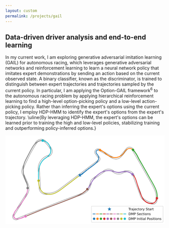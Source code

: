 ```yaml
---
layout: custom
permalink: /projects/gail
---
```





## Data-driven driver analysis and end-to-end learning


In my current work, I am exploring generative adversarial imitation learning (GAIL) for autonomous racing, which leverages generative adversarial networks and reinforcement learning to learn a neural network policy that imitates expert demonstrations by sending an action based on the current observed state. A  binary classifier, known as the discriminator, is trained to distinguish between expert trajectories and trajectories sampled by the current policy. In particular, I am applying the Option-GAIL framework$^6$ to the autonomous racing problem by applying hierarchical reinforcement learning to find a high-level option-picking policy and a low-level action-picking policy. Rather than inferring the expert's options using the current policy, I employ HDP-HMM to identify the expert's options from the expert's trajectory. \uline{By leveraging HDP-HMM, the expert's options can be learned prior to training the high and low-level policies, stabilizing training and outperforming policy-inferred options.}

![Sections](./figures/sections.svg)

<object data="/figures/annotatedplot.pdf" width="1000" height="1000" type='application/pdf'></object>

